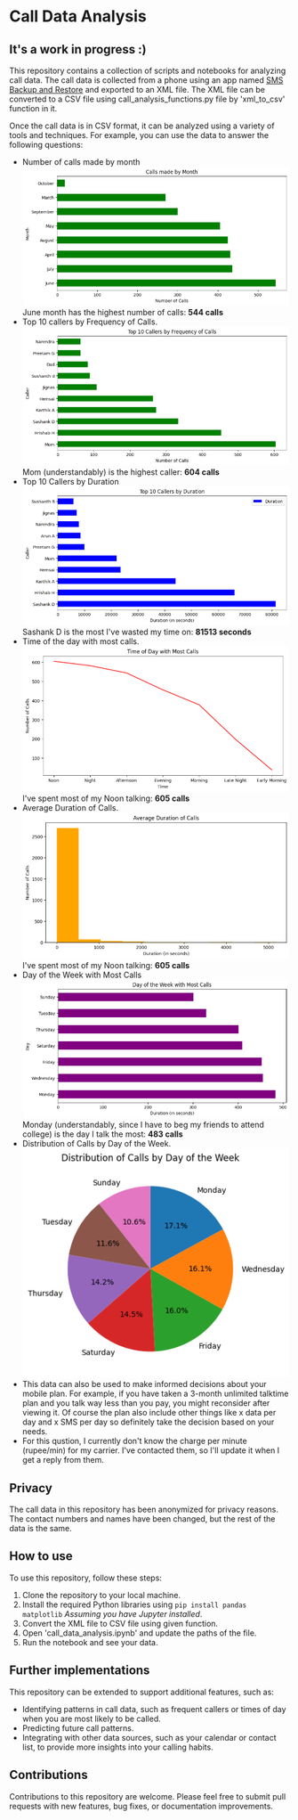 # Call Data Analysis
## It's a work in progress :)
This repository contains a collection of scripts and notebooks for analyzing call data. The call data is collected from a phone using an app named [SMS Backup and Restore](https://play.google.com/store/apps/details?id=com.riteshsahu.SMSBackupRestore) and exported to an XML file. The XML file can be converted to a CSV file using call_analysis_functions.py file by 'xml_to_csv' function in it.

Once the call data is in CSV format, it can be analyzed using a variety of tools and techniques. For example, you can use the data to answer the following questions:

* Number of calls made by month
![Image of Calls made by month](./images/calls_made_by_month.png)
June month has the highest number of calls: **544 calls**
* Top 10 callers by Frequency of Calls.
![Image of Top 10 Callers by Frequency of Calls](./images/top_10_callers_by_freq.png)
Mom (understandably) is the highest caller: **604 calls**
* Top 10 Callers by Duration
![Image of Top 10 Callers by Duration](./images/top_10_callers_by_duration.png)
Sashank D is the most I've wasted my time on: **81513 seconds**
* Time of the day with most calls.
![Image of Time of Day with Most Calls](./images/time_of_day_with_most_calls.png)
I've spent most of my Noon talking: **605 calls**
* Average Duration of Calls.
![Average Duration of Calls](./images/avg_dur_of_calls.png)
I've spent most of my Noon talking: **605 calls**
* Day of the Week with Most Calls
![Image of Day of the Week with Most Calls](./images/day_of_the_week_with_most_callspng.png)
Monday (understandably, since I have to beg my friends to attend college) is the day I talk the most: **483 calls**
* Distribution of Calls by Day of the Week.
![Image of Distribution of Calls by Day of the Week](./images/distribution_of_calls_by_day_of_the_week.png)
* This data can also be used to make informed decisions about your mobile plan. For example, if you have taken a 3-month unlimited talktime plan and you talk way less than you pay, you might reconsider after viewing it. Of course the plan also include other things like x data per day and x SMS per day so definitely take the decision based on your needs.
* For this qustion, I currently don't know the charge per minute (rupee/min) for my carrier. I've contacted them, so I'll update it when I get a reply from them.

## Privacy

The call data in this repository has been anonymized for privacy reasons. The contact numbers and names have been changed, but the rest of the data is the same.

## How to use

To use this repository, follow these steps:

1. Clone the repository to your local machine.
2. Install the required Python libraries using `pip install pandas matplotlib` _Assuming you have Jupyter installed_.
3. Convert the XML file to CSV file using given function.
4. Open 'call_data_analysis.ipynb' and update the paths of the file.
5. Run the notebook and see your data.

## Further implementations

This repository can be extended to support additional features, such as:

* Identifying patterns in call data, such as frequent callers or times of day when you are most likely to be called.
* Predicting future call patterns.
* Integrating with other data sources, such as your calendar or contact list, to provide more insights into your calling habits.

## Contributions

Contributions to this repository are welcome. Please feel free to submit pull requests with new features, bug fixes, or documentation improvements.
